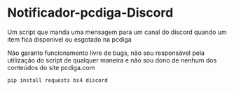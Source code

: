 # Notificador-pcdiga-Discord
Um script que manda uma mensagem para um canal do discord quando um item fica disponivel ou esgotado na pcdiga

Não garanto funcionamento livre de bugs, não sou responsável pela utilização do script de qualquer maneira e não sou dono de nenhum dos conteúdos do site pcdiga.com


```shell
pip install requests bs4 discord
```
